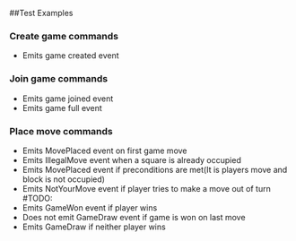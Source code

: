 ##Test Examples
### Create game commands
* Emits game created event

### Join game commands
* Emits game joined event
* Emits game full event

### Place move commands
* Emits MovePlaced event on first game move
* Emits IllegalMove event when a square is already occupied
* Emits MovePlaced event if preconditions are met(It is players move and block is not occupied)
* Emits NotYourMove event if player tries to make a move out of turn
#TODO:
* Emits GameWon event if player wins
* Does not emit GameDraw event if game is won on last move
* Emits GameDraw if neither player wins